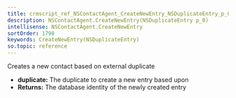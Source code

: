 ```yaml
---
title: crmscript_ref_NSContactAgent_CreateNewEntry_NSDuplicateEntry_p_0
description: NSContactAgent.CreateNewEntry(NSDuplicateEntry p_0)
intellisense: NSContactAgent.CreateNewEntry
sortOrder: 1798
keywords: CreateNewEntry(NSDuplicateEntry)
so.topic: reference
---
```



Creates a new contact based on external duplicate



* **duplicate:** The duplicate to create a new entry based upon
* **Returns:** The database identity of the newly created entry



